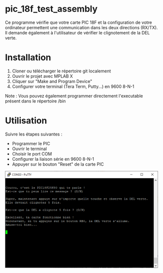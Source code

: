 # pic_18f_test_assembly

Ce programme vérifie que votre carte PIC 18F et la configuration de votre ordinateur permettent une communication dans les deux directions (RX/TX). Il demande également à l'utilisateur de vérifier le clignotement de la DEL verte.

# Installation

1. Cloner ou télécharger le répertoire git localement
2. Ouvrir le projet avec MPLAB X
3. Cliquer sur "Make and Program Device"
4. Configurer votre terminal (Tera Term, Putty...) en 9600 8-N-1

Note : Vous pouvez également programmer directement l'executable présent dans le répertoire /bin

# Utilisation

Suivre les étapes suivantes :

- Programmer le PIC
- Ouvrir le terminal
- Choisir le port COM
- Configurer la liaison série en 9600 8-N-1
- Appuyer sur le bouton "Reset" de la carte PIC


![Exemple d'utilisation de l'application](./assets/example.png)
